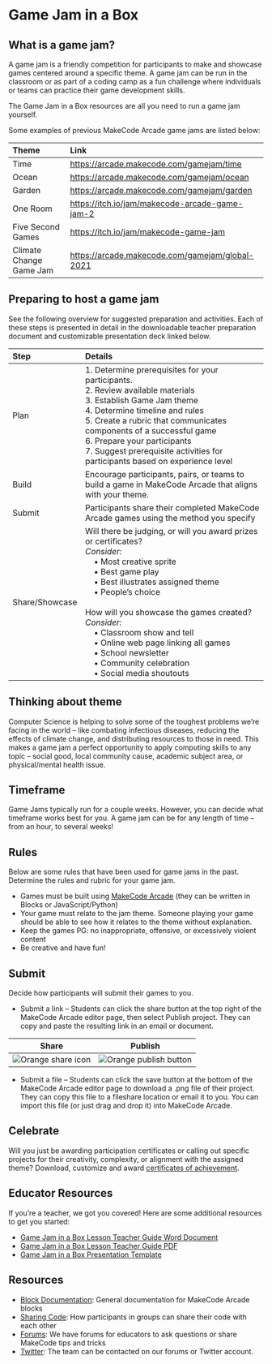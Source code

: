 # Game Jam in a Box

## What is a game jam?

A game jam is a friendly competition for participants to make and showcase games centered around a specific theme.  A game jam can be run in the classroom or as part of a coding camp as a fun challenge where individuals or teams can practice their game development skills.

The Game Jam in a Box resources are all you need to run a game jam yourself.

Some examples of previous MakeCode Arcade game jams are listed below:

| Theme | Link |
| :-- | :-- |
| Time | https://arcade.makecode.com/gamejam/time |
| Ocean | https://arcade.makecode.com/gamejam/ocean |
| Garden | https://arcade.makecode.com/gamejam/garden |
| One Room | https://itch.io/jam/makecode-arcade-game-jam-2 |
| Five Second Games | https://itch.io/jam/makecode-game-jam |
| Climate Change Game Jam | https://arcade.makecode.com/gamejam/global-2021 |

## Preparing to host a game jam

See the following overview for suggested preparation and activities. Each of these steps is presented in detail in the downloadable teacher preparation document and customizable presentation deck linked below.

| Step | Details |
| :-- | :-- |
| Plan | 1. Determine prerequisites for your participants. <br /> 2. Review available materials <br /> 3. Establish Game Jam theme <br /> 4. Determine timeline and rules <br /> 5. Create a rubric that communicates components of a successful game <br /> 6. Prepare your participants <br /> 7. Suggest prerequisite activities for participants based on experience level |
| Build | Encourage participants, pairs, or teams to build a game in MakeCode Arcade that aligns with your theme. |
| Submit | Participants share their completed MakeCode Arcade games using the method you specify |
| Share/Showcase | Will there be judging, or will you award prizes or certificates? <br /> *Consider:* <br />&nbsp;&nbsp;&nbsp;&nbsp;• Most creative sprite <br />&nbsp;&nbsp;&nbsp;&nbsp;• Best game play <br />&nbsp;&nbsp;&nbsp;&nbsp;• Best illustrates assigned theme <br />&nbsp;&nbsp;&nbsp;&nbsp;• People’s choice <br /><br /> How will you showcase the games created? <br />  *Consider:* <br />&nbsp;&nbsp;&nbsp;&nbsp;• Classroom show and tell <br />&nbsp;&nbsp;&nbsp;&nbsp;• Online web page linking all games <br />&nbsp;&nbsp;&nbsp;&nbsp;• School newsletter <br />&nbsp;&nbsp;&nbsp;&nbsp;• Community celebration <br />&nbsp;&nbsp;&nbsp;&nbsp;• Social media shoutouts

## Thinking about theme

Computer Science is helping to solve some of the toughest problems we’re facing in the world – like combating infectious diseases, reducing the effects of climate change, and distributing resources to those in need. This makes a game jam a perfect opportunity to apply computing skills to any topic – social good, local community cause, academic subject area, or physical/mental health issue.

## Timeframe

Game Jams typically run for a couple weeks. However, you can decide what timeframe works best for you.  A game jam can be for any length of time – from an hour, to several weeks!

## Rules

Below are some rules that have been used for game jams in the past. Determine the rules and rubric for your game jam.

- Games must be built using [MakeCode Arcade](https://arcade.makecode.com/) (they can be written in Blocks or JavaScript/Python)
- Your game must relate to the jam theme. Someone playing your game should be able to see how it relates to the theme without explanation.
- Keep the games PG: no inappropriate, offensive, or excessively violent content
- Be creative and have fun!

## Submit

Decide how participants will submit their games to you.

- Submit a link – Students can click the share button at the top right of the MakeCode Arcade editor page, then select Publish project.  They can copy and paste the resulting link in an email or document.

| Share | Publish |
| -- | -- |
| ![Orange share icon](/static/gamejam/img/share.png) | ![Orange publish button](/static/gamejam/img/publish.png) |

- Submit a file – Students can click the save button at the bottom of the MakeCode Arcade editor page to download a .png file of their project.  They can copy this file to a fileshare location or email it to you.  You can import this file (or just drag and drop it) into MakeCode Arcade.

## Celebrate

Will you just be awarding participation certificates or calling out specific projects for their creativity, complexity, or alignment with the assigned theme? Download, customize and award [certificates of achievement](https://microsoft.sharepoint.com/:p:/t/Prime8xMakeCode/EQ3r9N0JOKNPm-4KyAAomt0Bd7rgH1hffslRjooeUdPYtA?e=3Tw2NZ).

## Educator Resources

If you’re a teacher, we got you covered! Here are some additional resources to get you started:

- [Game Jam in a Box Lesson Teacher Guide Word Document](https://1drv.ms/w/s!AqsgsTyHBmRBknY1ENeC4jdrPg81?e=7W1Guq)
- [Game Jam in a Box Lesson Teacher Guide PDF](https://1drv.ms/b/s!AqsgsTyHBmRBkng3YIHQUvorRPe0?e=ikYw4I)
- [Game Jam in a Box Presentation Template](https://1drv.ms/p/s!AqsgsTyHBmRBknTT2xRpZ2upij4v?e=bWiGb6)

## Resources

- [Block Documentation](https://arcade.makecode.com/block-gallery): General documentation for MakeCode Arcade blocks
- [Sharing Code](https://1drv.ms/b/s!AqsgsTyHBmRBkgY6P-ecQ1ZWulzc?e=s6fcgw): How participants in groups can share their code with each other
- [Forums](http://forum.makecode.com/): We have forums for educators to ask questions or share MakeCode tips and tricks
- [Twitter](https://twitter.com/msmakecode): The team can be contacted on our forums or Twitter account.

